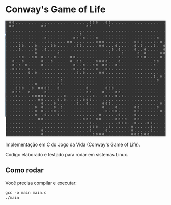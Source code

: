 # Conway's Game of Life

![Screenshot](./screenshot.png)

Implementação em C do Jogo da Vida (Conway's Game of Life).

Código elaborado e testado para rodar em sistemas Linux.

## Como rodar

Você precisa compilar e executar:

```shell
gcc -o main main.c
./main
```
